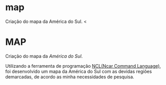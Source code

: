 # map
Criação do mapa da América do Sul.
<<!DOCTYPE html>
<html>
<head>
	<title></title>
</head>
<body>
  <div>
    <h1>MAP</h1>
  </div>
  <div>
    <p>Criação do mapa da <i></b>América do Sul</b></i>.<p>
    <p>Utilizando a ferramenta de programação <a href="https://www.ncl.ucar.edu/" target="_blank">NCL(Ncar Command Language)</a>, foi desenvolvido um mapa da América do Sul com as devidas regiões demarcadas, de acordo as minha necessidades de pesquisa.<p>
  </div>
</body>
</html>
